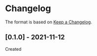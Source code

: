 ﻿# Changelog
The format is based on [Keep a Changelog](https://keepachangelog.com/en/1.0.0/).

## [0.1.0] - 2021-11-12
Created
